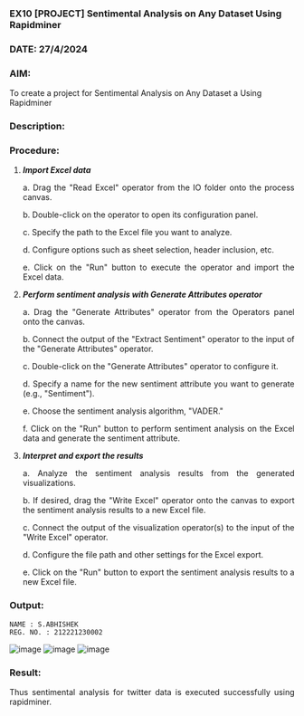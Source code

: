 ### EX10 [PROJECT] Sentimental Analysis on Any Dataset Using Rapidminer
### DATE: 27/4/2024
### AIM: 
To create a project for Sentimental Analysis on Any Dataset a Using Rapidminer
### Description: 
<div align = "justify">

### Procedure:
1) ***Import Excel data***
    <p>a. Drag the "Read Excel" operator from the IO folder onto the process canvas.
    <p>b. Double-click on the operator to open its configuration panel.
    <p>c. Specify the path to the Excel file you want to analyze.
    <p>d. Configure options such as sheet selection, header inclusion, etc.
    <p>e. Click on the "Run" button to execute the operator and import the Excel data.
2) ***Perform sentiment analysis with Generate Attributes operator***
    <p>a. Drag the "Generate Attributes" operator from the Operators panel onto the canvas.
    <p>b. Connect the output of the "Extract Sentiment" operator to the input of the "Generate Attributes" operator.
    <p>c. Double-click on the "Generate Attributes" operator to configure it.
    <p>d. Specify a name for the new sentiment attribute you want to generate (e.g., "Sentiment").
    <p>e. Choose the sentiment analysis algorithm, "VADER."
    <p>f. Click on the "Run" button to perform sentiment analysis on the Excel data and generate the sentiment attribute.
3) ***Interpret and export the results***
    <p>a. Analyze the sentiment analysis results from the generated visualizations.
    <p>b. If desired, drag the "Write Excel" operator onto the canvas to export the sentiment analysis results to a new Excel file.
    <p>c. Connect the output of the visualization operator(s) to the input of the "Write Excel" operator.
    <p>d. Configure the file path and other settings for the Excel export.
    <p>e. Click on the "Run" button to export the sentiment analysis results to a new Excel file.

### Output:
```
NAME : S.ABHISHEK
REG. NO. : 212221230002
```
![image](https://github.com/S-ABHISHEK-1905/WDM_EXP10/assets/66360846/8204ff93-ac75-44d8-ba43-154e67cee802)
![image](https://github.com/S-ABHISHEK-1905/WDM_EXP10/assets/66360846/c9a4a333-8f35-43f0-b3f2-91d404511266)
![image](https://github.com/S-ABHISHEK-1905/WDM_EXP10/assets/66360846/66d98a71-57f8-406a-a0b0-a45f2f94aa85)

### Result:
Thus sentimental analysis for twitter data is executed successfully using rapidminer.
